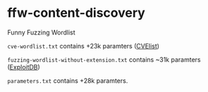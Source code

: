 # ffw-content-discovery
Funny Fuzzing Wordlist

`cve-wordlist.txt` contains +23k paramters ([CVElist](https://github.com/CVEProject/cvelist))

`fuzzing-wordlist-without-extension.txt` contains ~31k paramters ([ExploitDB](https://github.com/offensive-security/exploitdb))

`parameters.txt` contains +28k paramters.
